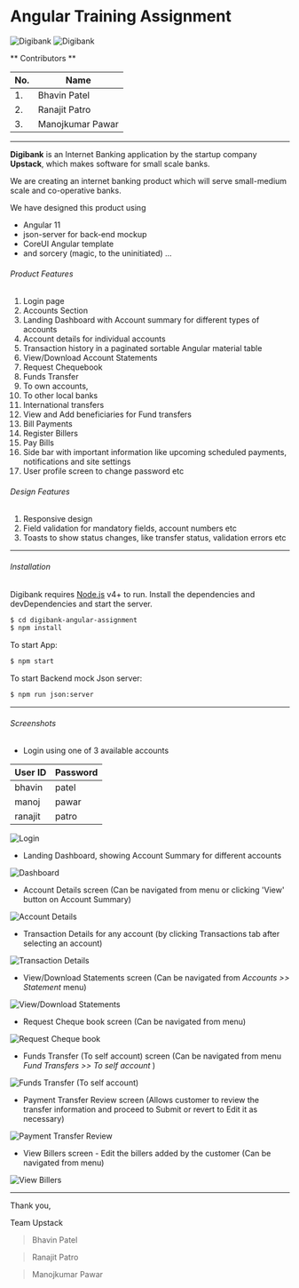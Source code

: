 # Angular Training Assignment

![Digibank](https://i.ibb.co/jD0CDxb/coollogo-com-29401305.png)
![Digibank](https://i.ibb.co/94mTzb2/coollogo-com-233462523.png)

** Contributors **

| No. | Name             |
| --- | ---------------- |
| 1.  | Bhavin Patel     |
| 2.  | Ranajit Patro    |
| 3.  | Manojkumar Pawar |

---

**Digibank** is an Internet Banking application by the startup company **Upstack**, which makes software for small scale banks.

We are creating an internet banking product which will serve small-medium scale and co-operative banks.

We have designed this product using

- Angular 11
- json-server for back-end mockup
- CoreUI Angular template
- and sorcery (magic, to the uninitiated) ...

###### Product Features

1. Login page
2. Accounts Section
3. Landing Dashboard with Account summary for different types of accounts
4. Account details for individual accounts
5. Transaction history in a paginated sortable Angular material table
6. View/Download Account Statements
7. Request Chequebook
8. Funds Transfer
9. To own accounts,
10. To other local banks
11. International transfers
12. View and Add beneficiaries for Fund transfers
13. Bill Payments
14. Register Billers
15. Pay Bills
16. Side bar with important information like upcoming scheduled payments, notifications and site settings
17. User profile screen to change password etc

###### Design Features

1. Responsive design
2. Field validation for mandatory fields, account numbers etc
3. Toasts to show status changes, like transfer status, validation errors etc

---

###### Installation

Digibank requires [Node.js](https://nodejs.org/) v4+ to run.
Install the dependencies and devDependencies and start the server.

```sh
$ cd digibank-angular-assignment
$ npm install
```

To start App:

```sh
$ npm start
```

To start Backend mock Json server:

```sh
$ npm run json:server
```

---

###### Screenshots

- Login using one of 3 available accounts

| User ID | Password |
| ------- | -------- |
| bhavin  | patel    |
| manoj   | pawar    |
| ranajit | patro    |

![Login](https://i.ibb.co/VWCr04g/Image-001.png)

- Landing Dashboard, showing Account Summary for different accounts

![Dashboard](https://i.ibb.co/t8j0r4w/Image-002.jpg)

- Account Details screen (Can be navigated from menu or clicking 'View' button on Account Summary)

![Account Details](https://i.ibb.co/GkL8p5Z/Image-003.jpg)

- Transaction Details for any account (by clicking Transactions tab after selecting an account)

![Transaction Details](https://i.ibb.co/s9CpSyn/Image-004.jpg)

- View/Download Statements screen (Can be navigated from _Accounts >> Statement_ menu)

![View/Download Statements](https://i.ibb.co/k6K808k/Image-005.jpg)

- Request Cheque book screen (Can be navigated from menu)

![Request Cheque book](https://i.ibb.co/0XLKnT8/Image-006.jpg)

- Funds Transfer (To self account) screen (Can be navigated from menu _Fund Transfers >> To self account_ )

![Funds Transfer (To self account)](https://i.ibb.co/925y01v/Image-007.jpg)

- Payment Transfer Review screen (Allows customer to review the transfer information and proceed to Submit or revert to Edit it as necessary)

![Payment Transfer Review](https://i.ibb.co/vDFC42D/Image-008.jpg)

- View Billers screen - Edit the billers added by the customer (Can be navigated from menu)

![View Billers](https://i.ibb.co/fpcd9Bz/Image-009.jpg)

---

Thank you,

Team Upstack

> Bhavin Patel

> Ranajit Patro

> Manojkumar Pawar
